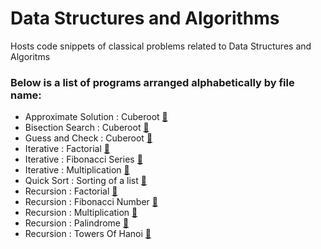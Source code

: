 # Data Structures and Algorithms
Hosts code snippets of classical problems related to Data Structures and Algoritms

### Below is a list of programs arranged alphabetically by file name:
- Approximate Solution : Cuberoot [:link:](https://github.com/ameyak2310/Data_Structures_and_Algorithms/blob/main/src/ApprximateSolution_Cuberoot.py)
- Bisection Search : Cuberoot [:link:](https://github.com/ameyak2310/Data_Structures_and_Algorithms/blob/main/src/BisectionSearch_Cuberoot.py)
- Guess and Check : Cuberoot [:link:](https://github.com/ameyak2310/Data_Structures_and_Algorithms/blob/main/src/GuessNcheck_Cuberoot.py)
- Iterative : Factorial [:link:](https://github.com/ameyak2310/Data_Structures_and_Algorithms/blob/main/src/Iterative_Factorial.py)
- Iterative : Fibonacci Series [:link:](https://github.com/ameyak2310/Data_Structures_and_Algorithms/blob/main/src/Iterative_FibonacciSeries.py)
- Iterative : Multiplication [:link:](https://github.com/ameyak2310/Data_Structures_and_Algorithms/blob/main/src/RIterative_Multiplication.py)
- Quick Sort : Sorting of a list [:link:](https://github.com/ameyak2310/Data_Structures_and_Algorithms/blob/main/src/QuickSort_SortaList.py)
- Recursion : Factorial [:link:](https://github.com/ameyak2310/Data_Structures_and_Algorithms/blob/main/src/Recursion_Factorial.py)
- Recursion : Fibonacci Number [:link:](https://github.com/ameyak2310/Data_Structures_and_Algorithms/blob/main/src/Recursion_Fibonacci.py)
- Recursion : Multiplication [:link:](https://github.com/ameyak2310/Data_Structures_and_Algorithms/blob/main/src/Recursion_Multiplication.py)
- Recursion : Palindrome [:link:](https://github.com/ameyak2310/Data_Structures_and_Algorithms/blob/main/src/Recursion_Palindrome.py)
- Recursion : Towers Of Hanoi [:link:](https://github.com/ameyak2310/Data_Structures_and_Algorithms/blob/main/src/Recursion_TowersOfHanoi.py)

